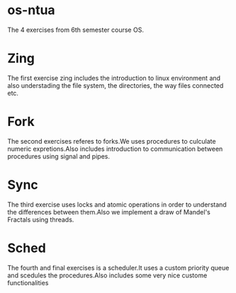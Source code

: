 # os-ntua

The 4 exercises from 6th semester course OS.



# Zing
<p> The first exercise zing includes the introduction to linux environment and also understading the
  file system, the directories, the way files connected etc.</p>
  
  # Fork
  <p> The second exercises referes to forks.We uses procedures to culculate numeric expretions.Also includes introduction to communication between procedures using signal and pipes. </p>
  
  # Sync
  The third exercise uses locks and atomic operations in order to understand the differences between them.Also we implement a draw of Mandel's Fractals using threads.
  # Sched
  The fourth and final exercises is a scheduler.It uses a custom priority queue and scedules the procedures.Also includes some very nice custome functionalities
  
  











